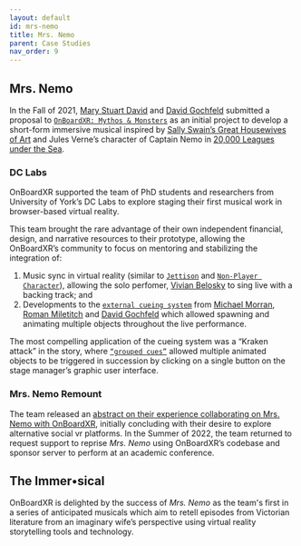 ```yaml
---
layout: default
id: mrs-nemo
title: Mrs. Nemo
parent: Case Studies
nav_order: 9
---
```


## Mrs. Nemo

In the Fall of 2021, [Mary Stuart David]() and [David Gochfeld]() submitted a proposal to [`OnBoardXR: Mythos & Monsters`](/obxr3-mythos-monsters) as an initial project to develop a short-form immersive musical inspired by [Sally Swain’s Great Housewives of Art](https://www.amazon.co.uk/Great-Housewives-Art-Sally-Swain/dp/0586205306) and Jules Verne’s character of Captain Nemo in [20,000 Leagues under the Sea](https://en.wikipedia.org/wiki/Twenty_Thousand_Leagues_Under_the_Seas).

### DC Labs
OnBoardXR supported the team of PhD students and researchers from University of York’s DC Labs to explore staging their first musical work in browser-based virtual reality.

This team brought the rare advantage of their own independent financial, design, and narrative resources to their prototype, allowing the OnBoardXR’s community to focus on mentoring and stabilizing the integration of:
1. Music sync in virtual reality (similar to [`Jettison`]() and [`Non-Player Character`]()), allowing the solo perfomer, [Vivian Belosky]() to sing live with a backing track; and 
2. Developments to the [`external cueing system`]() from [Michael Morran](), [Roman Miletitch]() and [David Gochfeld]() which allowed spawning and animating multiple objects throughout the live performance. 

The most compelling application of the cueing system was a “Kraken attack” in the story, where [`“grouped cues”`]() allowed multiple animated objects to be triggered in succession by clicking on a single button on the stage manager’s graphic user interface.

### Mrs. Nemo Remount
The team released an [abstract on their experience collaborating on Mrs. Nemo with OnBoardXR](https://thewritingplatform.com/2022/05/the-making-of-an-immersical/), initially concluding with their desire to explore alternative social vr platforms. In the Summer of 2022, the team returned to request support to reprise *Mrs. Nemo* using OnBoardXR’s codebase and sponsor server to perform at an academic conference. 

## The Immer•sical
OnBoardXR is delighted by the success of *Mrs. Nemo* as the team's first in a series of anticipated musicals which aim to retell episodes from Victorian literature from an imaginary wife’s perspective using virtual reality storytelling tools and technology.
